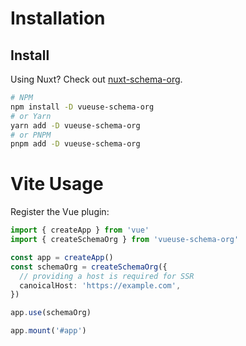 # Installation

## Install

Using Nuxt? Check out [nuxt-schema-org](/guide/nuxt-installation.md).

```bash
# NPM
npm install -D vueuse-schema-org
# or Yarn
yarn add -D vueuse-schema-org
# or PNPM
pnpm add -D vueuse-schema-org
```

# Vite Usage

Register the Vue plugin:

```ts
import { createApp } from 'vue'
import { createSchemaOrg } from 'vueuse-schema-org'

const app = createApp()
const schemaOrg = createSchemaOrg({
  // providing a host is required for SSR
  canoicalHost: 'https://example.com',
})

app.use(schemaOrg)

app.mount('#app')
```
